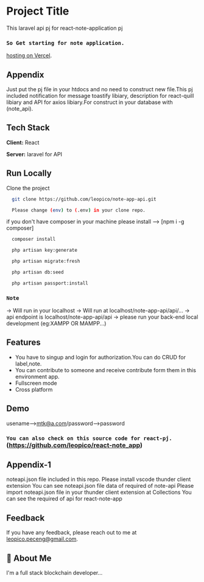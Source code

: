 # Project Title

This laravel api pj for react-note-application pj

### `So Get starting for note application.` 
[hosting on Vercel](https://react-note-app-vercel.vercel.app/).

## Appendix

Just put the pj file in your htdocs and no need to construct new file.This pj included notification for message toastify libiary, description for react-quill libiary and API for axios libiary.For construct in your database with (note_api).


## Tech Stack

**Client:** React

**Server:** laravel for API

## Run Locally

Clone the project

```bash
  git clone https://github.com/leopico/note-app-api.git
```
```bash
  Please change (env) to (.env) in your clone repo.
```
 if you don't have composer in your machine please install --> [npm i -g composer]
```bash
  composer install
```
```bash
  php artisan key:generate
```
```bash
  php artisan migrate:fresh
```
```bash
  php artisan db:seed
```
```bash
  php artisan passport:install
```

### `Note`
-> Will run in your localhost
-> Will run at localhost/note-app-api/api/...
-> api endpoint is localhost/note-app-api/api
-> please run your back-end local development (eg:XAMPP OR MAMPP...)

## Features

- You have to singup and login for authorization.You can do CRUD for label,note.
- You can contribute to someone and receive contribute form them in this environment app.
- Fullscreen mode
- Cross platform

## Demo

usename-->mtk@a.com/password-->password


### `You can also check on this source code for react-pj.` (https://github.com/leopico/react-note_app)


## Appendix-1
noteapi.json file included in this repo.
Please install vscode thunder client extension
You can see noteapi.json file data of required of note-api
Please import noteapi.json file in your thunder client extension at Collections
You can see the required of api for react-note-app

## Feedback

If you have any feedback, please reach out to me at leopico.peceng@gmail.com.

## 🚀 About Me
I'm a full stack blockchain developer...


